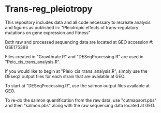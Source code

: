 # Trans-reg_pleiotropy

This repository includes data and all code necessary to recreate analysis and figures as published in:
"Pleiotropic effects of trans-regulatory mutations on gene expression and fitness"

Both raw and processed sequencing data are located at GEO accession #: GSE175398

Files created in "Growthrate.R" and "DESeqProcessing.R" are used in "Peio_cis_trans_analysis.R".

If you would like to begin at "Pleio_cis_trans_analysis.R", simply use the DEseq2 output files for each strain that are available at GEO.

To start at "DESeqProcessing.R", use the salmon output files available at GEO.

To re-do the salmon quantification from the raw data, use "cutmapsort.pbs" and then "salmon.pbs" along with the raw sequencing data located at GEO.
